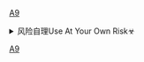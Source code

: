 [A9]()

<details><summary>风险自理Use At Your Own Risk☣</summary>


[A9](https://github.com/Alvin9999/new-pac/wiki/ss%E5%85%8D%E8%B4%B9%E8%B4%A6%E5%8F%B7)


</details>

[A9]()
